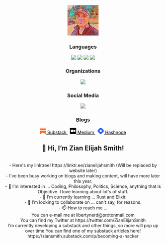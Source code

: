 <div id="header" align="center">
  <img style=" margin: 0 auto; text-align: center; height:7em; width: auto;" src="https://raw.githubusercontent.com/ZianElijahSmith/ZianElijahSmith/main/zian-2022-oil-painting.jpg" />
  <h3 align="center">Languages</h3>
  <img src="https://img.shields.io/badge/Programs-Python-blue" />
  <img src="https://img.shields.io/badge/Programs-Rust-red" />
  <img src="https://img.shields.io/badge/Programs-JavaScript-orange" />
  <img src="https://img.shields.io/badge/Learning-C-black" />
  <h3 align="center">Organizations</h3>
  <img src="https://img.shields.io/badge/Board of Directors-American Natural Rights Foundation-blue" />
  <h3 align="center">Social Media</h3>
  <a href="https://twitter.com/ZianElijahSmith"><img src="https://img.shields.io/twitter/follow/ZianElijahSmith" /></a>
  <br />
  <h3 align="center">Blogs</h3>
  <a href="https://ziansmith.substack.com/"> <img style="height: 20px !important;" src="https://raw.githubusercontent.com/ZianElijahSmith/ZianElijahSmith/main/images/substack.png" /><span style="color: black !important;"> Substack </span> </a> 
  &nbsp;
  <a href="https://medium.com/@ZianElijahSmith"> <img style="height: 20px !important;" src="https://raw.githubusercontent.com/ZianElijahSmith/ZianElijahSmith/main/images/medium.png" /><span style="color: black !important;"> Medium </span> </a> 
    &nbsp;
  <a href="https://hashnode.com/@Libertynerd"> <img style="height: 20px !important;" src="https://raw.githubusercontent.com/ZianElijahSmith/ZianElijahSmith/main/images/hashnode-logo.jpg" /><span style="color: black !important;"> Hashnode </span> </a> 
 
</div>

<div id="" align="center">
  <h2 algin="center" style="font-style: cursive;">👋 Hi, I’m Zian Elijah Smith!</h2>
  <br />
- Here's my linktree!  https://linktr.ee/zianelijahsmith (Will be replaced by website later)
  <br />
- I've been busy working on blogs and making content, will have more later this year.
  <br />
- 👀 I’m interested in ... Coding, Philosophy, Politics, Science, anything that is Objective. I love learning about lot's of stuff.
  <br />
- 🌱 I’m currently learning ... Rust and Elixir.
  <br />
- 💞️ I’m looking to collaborate on ... can't say, for reasons.
  <br />
- 📫 How to reach me ...
<br />
You can e-mail me at libertynerd@protonmail.com 
<br />
You can find my Twitter at https://twitter.com/ZianElijahSmith
<br />
I'm currently developing a substack and other things, so more will pop up over time
You can find one of my substack articles here! 
https://ziansmith.substack.com/p/becoming-a-hacker

<!---
ZianElijahSmith/ZianElijahSmith is a ✨ special ✨ repository because its `README.md` (this file) appears on your GitHub profile.
You can click the Preview link to take a look at your changes.
--->
